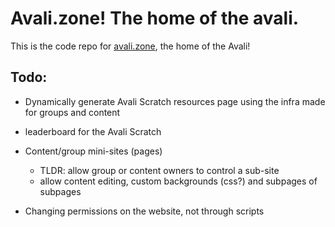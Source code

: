 # Avali.zone! The home of the avali.

This is the code repo for [avali.zone](https://avali.zone), the home of the Avali!

## Todo:

- Dynamically generate Avali Scratch resources page using the infra made for groups and content

- leaderboard for the Avali Scratch

- Content/group mini-sites (pages)
    - TLDR: allow group or content owners to control a sub-site
    - allow content editing, custom backgrounds (css?) and subpages of subpages

- Changing permissions on the website, not through scripts